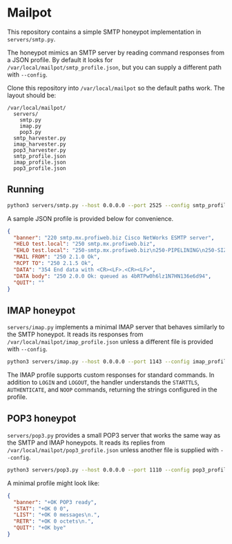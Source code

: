 # Mailpot

This repository contains a simple SMTP honeypot implementation in `servers/smtp.py`.

The honeypot mimics an SMTP server by reading command responses from a JSON
profile. By default it looks for `/var/local/mailpot/smtp_profile.json`, but you
can supply a different path with `--config`.


Clone this repository into `/var/local/mailpot` so the default paths work.
The layout should be:

```
/var/local/mailpot/
  servers/
    smtp.py
    imap.py
    pop3.py
  smtp_harvester.py
  imap_harvester.py
  pop3_harvester.py
  smtp_profile.json
  imap_profile.json
  pop3_profile.json
```

## Running

```bash
python3 servers/smtp.py --host 0.0.0.0 --port 2525 --config smtp_profile.json
```

A sample JSON profile is provided below for convenience.

```json
{
  "banner": "220 smtp.mx.profiweb.biz Cisco NetWorks ESMTP server",
  "HELO test.local": "250 smtp.mx.profiweb.biz",
  "EHLO test.local": "250-smtp.mx.profiweb.biz\n250-PIPELINING\n250-SIZE 1073741824\n250-VRFY\n250-ETRN\n250-STARTTLS\n250-AUTH PLAIN LOGIN\n250-ENHANCEDSTATUSCODES\n250-8BITMIME\n250 DSN",
  "MAIL FROM": "250 2.1.0 Ok",
  "RCPT TO": "250 2.1.5 Ok",
  "DATA": "354 End data with <CR><LF>.<CR><LF>",
  "DATA body": "250 2.0.0 Ok: queued as 4bRTPw0h6lz1N7HN136e6d94",
  "QUIT": ""
}
```

## IMAP honeypot

`servers/imap.py` implements a minimal IMAP server that behaves similarly to the
SMTP honeypot. It reads its responses from `/var/local/mailpot/imap_profile.json`
unless a different file is provided with `--config`.

```bash
python3 servers/imap.py --host 0.0.0.0 --port 1143 --config imap_profile.json
```

The IMAP profile supports custom responses for standard commands. In addition to
`LOGIN` and `LOGOUT`, the handler understands the `STARTTLS`, `AUTHENTICATE`, and
`NOOP` commands, returning the strings configured in the profile.

## POP3 honeypot

`servers/pop3.py` provides a small POP3 server that works the same way as the SMTP and IMAP honeypots. It reads its replies from `/var/local/mailpot/pop3_profile.json` unless another file is supplied with `--config`.

```bash
python3 servers/pop3.py --host 0.0.0.0 --port 1110 --config pop3_profile.json
```

A minimal profile might look like:

```json
{
  "banner": "+OK POP3 ready",
  "STAT": "+OK 0 0",
  "LIST": "+OK 0 messages\n.",
  "RETR": "+OK 0 octets\n.",
  "QUIT": "+OK bye"
}
```

